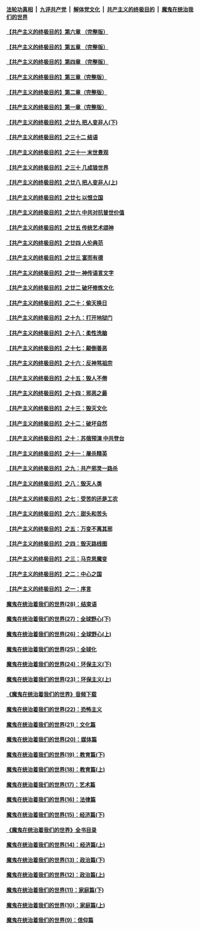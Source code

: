 ####  [法轮功真相](../../../../basic/blob/master/README.md?t=05080631) &nbsp;|&nbsp; [九评共产党](../../../../9ping.md/blob/master/README.md?t=05080631) &nbsp;|&nbsp; [解体党文化](../../../../jtdwh.md/blob/master/README.md?t=05080631)  &nbsp;|&nbsp; [共产主义的终极目的](../../../../gczydzjmd.md/blob/master/README.md?t=05080631) &nbsp;|&nbsp; [魔鬼在统治我们的世界](../../../../mgztzwmdsj.md/blob/master/README.md?t=05080631) 

#### [【共产主义的终极目的】第六章 （完整版）](../pages/nsc422/n11428913.md?t=05080631) 

#### [【共产主义的终极目的】第五章 （完整版）](../pages/nsc422/n11428912.md?t=05080631) 

#### [【共产主义的终极目的】第四章 （完整版）](../pages/nsc422/n11428907.md?t=05080631) 

#### [【共产主义的终极目的】第三章（完整版）](../pages/nsc422/n11428848.md?t=05080631) 

#### [【共产主义的终极目的】第二章（完整版）](../pages/nsc422/n11428831.md?t=05080631) 

#### [【共产主义的终极目的】第一章（完整版）](../pages/nsc422/n11417651.md?t=05080631) 

#### [【共产主义的终极目的】之廿九 把人变非人(下)](../pages/nsc422/n11344140.md?t=05080631) 

#### [【共产主义的终极目的】之三十二 结语](../pages/nsc422/n11360535.md?t=05080631) 

#### [【共产主义的终极目的】之三十一 末世景观](../pages/nsc422/n11351129.md?t=05080631) 

#### [【共产主义的终极目的】之三十 几成狼世界](../pages/nsc422/n11348280.md?t=05080631) 

#### [【共产主义的终极目的】之廿八 把人变非人(上)](../pages/nsc422/n11340492.md?t=05080631) 

#### [【共产主义的终极目的】之廿七 以恨立国](../pages/nsc422/n11336944.md?t=05080631) 

#### [【共产主义的终极目的】之廿六 中共对抗普世价值](../pages/nsc422/n11324785.md?t=05080631) 

#### [【共产主义的终极目的】之廿五 传统艺术颂神](../pages/nsc422/n11296396.md?t=05080631) 

#### [【共产主义的终极目的】之廿四 人伦典范](../pages/nsc422/n11296397.md?t=05080631) 

#### [【共产主义的终极目的】之廿三 富而有德](../pages/nsc422/n11283598.md?t=05080631) 

#### [【共产主义的终极目的】之廿一 神传语言文字](../pages/nsc422/n11263265.md?t=05080631) 

#### [【共产主义的终极目的】之廿二 破坏修炼文化](../pages/nsc422/n11245728.md?t=05080631) 

#### [【共产主义的终极目的】之二十：偷天换日](../pages/nsc422/n11238846.md?t=05080631) 

#### [【共产主义的终极目的】之十九：打开地狱门](../pages/nsc422/n11206376.md?t=05080631) 

#### [【共产主义的终极目的】之十八：柔性洗脑](../pages/nsc422/n11199994.md?t=05080631) 

#### [【共产主义的终极目的】之十七：颠倒善恶](../pages/nsc422/n11179782.md?t=05080631) 

#### [【共产主义的终极目的】之十六：反神骂祖宗](../pages/nsc422/n11166798.md?t=05080631) 

#### [【共产主义的终极目的】之十五：毁人不倦](../pages/nsc422/n11166792.md?t=05080631) 

#### [【共产主义的终极目的】之十四：邪恶之最](../pages/nsc422/n11150249.md?t=05080631) 

#### [【共产主义的终极目的】之十三：毁灭文化](../pages/nsc422/n11135227.md?t=05080631) 

#### [【共产主义的终极目的】之十二：破坏自然](../pages/nsc422/n11135214.md?t=05080631) 

#### [【共产主义的终极目的】之十：苏俄预演 中共登台](../pages/nsc422/n11118424.md?t=05080631) 

#### [【共产主义的终极目的】之十一：屠杀精英](../pages/nsc422/n11118442.md?t=05080631) 

#### [【共产主义的终极目的】之九：共产邪灵一路杀](../pages/nsc422/n11114139.md?t=05080631) 

#### [【共产主义的终极目的】之八：毁灭人类](../pages/nsc422/n11108503.md?t=05080631) 

#### [【共产主义的终极目的】之七：受苦的还是工农](../pages/nsc422/n11101809.md?t=05080631) 

#### [【共产主义的终极目的】之六：甜头和苦头](../pages/nsc422/n11096971.md?t=05080631) 

#### [【共产主义的终极目的】之五：万变不离其邪](../pages/nsc422/n11091285.md?t=05080631) 

#### [【共产主义的终极目的】之四：毁灭路线图](../pages/nsc422/n11086284.md?t=05080631) 

#### [【共产主义的终极目的】之三：马克思魔变](../pages/nsc422/n11061941.md?t=05080631) 

#### [【共产主义的终极目的】之二：中心之国](../pages/nsc422/n11047728.md?t=05080631) 

#### [【共产主义的终极目的】之一：序言](../pages/nsc422/n11086077.md?t=05080631) 

#### [魔鬼在统治着我们的世界(28)：结束语](../pages/nsc422/n10936246.md?t=05080631) 

#### [魔鬼在统治着我们的世界(27)：全球野心(下)](../pages/nsc422/n10928319.md?t=05080631) 

#### [魔鬼在统治着我们的世界(26)：全球野心(上)](../pages/nsc422/n10900318.md?t=05080631) 

#### [魔鬼在统治着我们的世界(25)：全球化](../pages/nsc422/n10788205.md?t=05080631) 

#### [魔鬼在统治着我们的世界(24)：环保主义(下)](../pages/nsc422/n10695307.md?t=05080631) 

#### [魔鬼在统治着我们的世界(23)：环保主义(上)](../pages/nsc422/n10688613.md?t=05080631) 

#### [《魔鬼在统治着我们的世界》音频下载](../pages/nsc422/n10635553.md?t=05080631) 

#### [魔鬼在统治着我们的世界(22)：恐怖主义](../pages/nsc422/n10614727.md?t=05080631) 

#### [魔鬼在统治着我们的世界(21)：文化篇](../pages/nsc422/n10597706.md?t=05080631) 

#### [魔鬼在统治着我们的世界(20)：媒体篇](../pages/nsc422/n10586579.md?t=05080631) 

#### [魔鬼在统治着我们的世界(19)：教育篇(下)](../pages/nsc422/n10564808.md?t=05080631) 

#### [魔鬼在统治着我们的世界(18)：教育篇(上)](../pages/nsc422/n10526970.md?t=05080631) 

#### [魔鬼在统治着我们的世界(17)：艺术篇](../pages/nsc422/n10499093.md?t=05080631) 

#### [魔鬼在统治着我们的世界(16)：法律篇](../pages/nsc422/n10485969.md?t=05080631) 

#### [魔鬼在统治着我们的世界(15)：经济篇(下)](../pages/nsc422/n10469975.md?t=05080631) 

#### [《魔鬼在统治着我们的世界》全书目录](../pages/nsc422/n10464261.md?t=05080631) 

#### [魔鬼在统治着我们的世界(14)：经济篇(上)](../pages/nsc422/n10457370.md?t=05080631) 

#### [魔鬼在统治着我们的世界(13)：政治篇(下)](../pages/nsc422/n10448270.md?t=05080631) 

#### [魔鬼在统治着我们的世界(12)：政治篇(上)](../pages/nsc422/n10444576.md?t=05080631) 

#### [魔鬼在统治着我们的世界(11)：家庭篇(下)](../pages/nsc422/n10440961.md?t=05080631) 

#### [魔鬼在统治着我们的世界(10)：家庭篇(上)](../pages/nsc422/n10435448.md?t=05080631) 

#### [魔鬼在统治着我们的世界(9)：信仰篇](../pages/nsc422/n10432159.md?t=05080631) 

